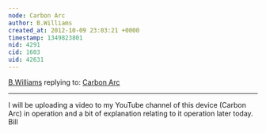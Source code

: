 ```yaml
---
node: Carbon Arc
author: B.Williams
created_at: 2012-10-09 23:03:21 +0000
timestamp: 1349823801
nid: 4291
cid: 1603
uid: 42631
---
```




[B.Williams](../profile/B.Williams) replying to: [Carbon Arc](../notes/bwilliams/10-9-2012/carbon-arc)

----
I will be uploading a video to my YouTube channel of this device (Carbon Arc) in operation and a bit of explanation relating to it operation later today.
Bill